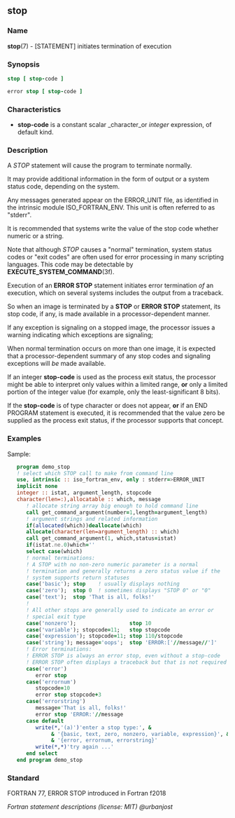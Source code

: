 ## stop

### **Name**

**stop**(7) - \[STATEMENT\] initiates termination of execution

### **Synopsis**
```fortran
stop [ stop-code ]
```
```fortran
error stop [ stop-code ]
```

### **Characteristics**

- **stop-code** is a constant scalar _character_or _integer_ expression,
  of default kind.

### **Description**

A *STOP* statement will cause the program to terminate normally.

It may provide additional information in the form of output or a system
status code, depending on the system.

Any messages generated appear on the ERROR\_UNIT file, as identified in
the intrinsic module ISO\_FORTRAN\_ENV. This unit is often referred to
as "stderr".

It is recommended that systems write the value of the stop code whether
numeric or a string.

Note that although *STOP* causes a "normal" termination,  system status
codes or "exit codes" are often used for error processing in many
scripting languages. This code may be detectable by
**EXECUTE\_SYSTEM\_COMMAND**(3f).

Execution of an **ERROR STOP** statement initiates error termination
*of* an execution, which on several systems includes the output from a
traceback.

So when an image is terminated by a **STOP** or **ERROR STOP** statement,
its stop code, if any, is made available in a processor-dependent manner.

If any exception is signaling on a stopped image, the processor issues
a warning indicating which exceptions are signaling;

When normal termination occurs on more than one image, it is expected
that a processor-dependent summary of any stop codes and signaling
exceptions will *be* made available.

If an integer **stop-code** is used as the process exit status, the
processor might be able to interpret only values within a limited
range, **or** only a limited portion of the integer value (for
example, only the least-significant 8 bits).

If the **stop-code** is of type character or does not appear,
**or** if an END PROGRAM statement is executed, it is recommended
that the value zero be supplied as the process exit status, if the
processor supports that concept.

### **Examples**

Sample:

```fortran
   program demo_stop
   ! select which STOP call to make from command line
   use, intrinsic :: iso_fortran_env, only : stderr=>ERROR_UNIT
   implicit none
   integer :: istat, argument_length, stopcode
   character(len=:),allocatable :: which, message
      ! allocate string array big enough to hold command line
      call get_command_argument(number=1,length=argument_length)
      ! argument strings and related information
      if(allocated(which))deallocate(which)
      allocate(character(len=argument_length) :: which)
      call get_command_argument(1, which,status=istat)
      if(istat.ne.0)which=''
      select case(which)
      ! normal terminations:
      ! A STOP with no non-zero numeric parameter is a normal
      ! termination and generally returns a zero status value if the
      ! system supports return statuses
      case('basic'); stop    ! usually displays nothing
      case('zero');  stop 0  ! sometimes displays "STOP 0" or "0"
      case('text');  stop 'That is all, folks!'
      !
      ! All other stops are generally used to indicate an error or
      ! special exit type
      case('nonzero');                 stop 10
      case('variable'); stopcode=11;   stop stopcode
      case('expression'); stopcode=11; stop 110/stopcode
      case('string'); message='oops';  stop 'ERROR:['//message//']'
      ! Error terminations:
      ! ERROR STOP is always an error stop, even without a stop-code
      ! ERROR STOP often displays a traceback but that is not required
      case('error')
         error stop
      case('errornum')
         stopcode=10
         error stop stopcode+3
      case('errorstring')
         message='That is all, folks!'
         error stop 'ERROR:'//message
      case default
         write(*,'(a)')'enter a stop type:', &
              & '{basic, text, zero, nonzero, variable, expression}', &
              & '{error, errornum, errorstring}'
         write(*,*)'try again ...'
      end select
   end program demo_stop
```
### **Standard**

   FORTRAN 77, ERROR STOP introduced in Fortran f2018

 _Fortran statement descriptions (license: MIT) \@urbanjost_
